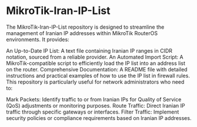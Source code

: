 # MikroTik-Iran-IP-List
The MikroTik-Iran-IP-List repository is designed to streamline the management of Iranian IP addresses within MikroTik RouterOS environments. It provides:

An Up-to-Date IP List: A text file containing Iranian IP ranges in CIDR notation, sourced from a reliable provider.
An Automated Import Script: A MikroTik-compatible script to efficiently load the IP list into an address list on the router.
Comprehensive Documentation: A README file with detailed instructions and practical examples of how to use the IP list in firewall rules.
This repository is particularly useful for network administrators who need to:

Mark Packets: Identify traffic to or from Iranian IPs for Quality of Service (QoS) adjustments or monitoring purposes.
Route Traffic: Direct Iranian IP traffic through specific gateways or interfaces.
Filter Traffic: Implement security policies or compliance requirements based on Iranian IP addresses.
